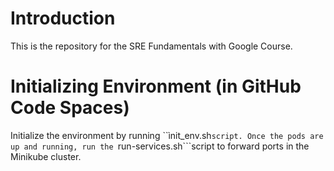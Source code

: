 # Introduction
This is the repository for the SRE Fundamentals with Google Course. 

# Initializing Environment (in GitHub Code Spaces)
Initialize the environment by running ``ìnit_env.sh```script. Once the pods are up and running, run the ```run-services.sh```script to forward ports in the Minikube cluster. 

